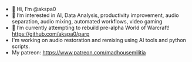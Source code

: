 - 👋 Hi, I’m @akspa0
- 👀 I’m interested in AI, Data Analysis, productivity improvement, audio separation, audio mixing, automated workflows, video gaming
- 🌱 I’m currently attempting to rebuild pre-alpha World of Warcraft! https://github.com/akspa0/parp
- I'm working on audio restoration and remixing using AI tools and python scripts.
- My patreon: https://www.patreon.com/madhousemilitia
<!---
akspa0/akspa0 is a ✨ special ✨ repository because its `README.md` (this file) appears on your GitHub profile.
You can click the Preview link to take a look at your changes.
--->
